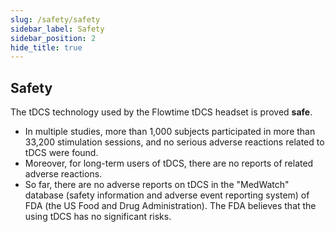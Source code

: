 ```yaml
---
slug: /safety/safety
sidebar_label: Safety
sidebar_position: 2
hide_title: true
---
```


## Safety
The tDCS technology used by the Flowtime tDCS headset is proved **safe**.  

* In multiple studies, more than 1,000 subjects participated in more than 33,200 stimulation sessions, and no serious adverse reactions related to tDCS were found. 
* Moreover, for long-term users of tDCS, there are no reports of related adverse reactions. 
* So far, there are no adverse reports on tDCS in the "MedWatch" database (safety information and adverse event reporting system) of FDA (the US Food and Drug Administration). The FDA believes that the using tDCS has no significant risks.

